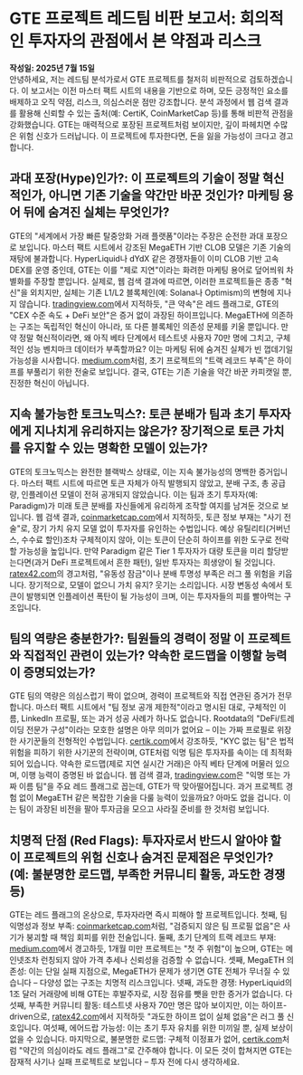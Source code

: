 # GTE 프로젝트 레드팀 비판 보고서: 회의적인 투자자의 관점에서 본 약점과 리스크

**작성일: 2025년 7월 15일**  
안녕하세요, 저는 레드팀 분석가로서 GTE 프로젝트를 철저히 비판적으로 검토하겠습니다. 이 보고서는 이전 마스터 팩트 시트의 내용을 기반으로 하며, 모든 긍정적인 요소를 배제하고 오직 약점, 리스크, 의심스러운 점만 강조합니다. 분석 과정에서 웹 검색 결과를 활용해 신뢰할 수 있는 출처(예: CertiK, CoinMarketCap 등)를 통해 비판적 관점을 강화했습니다. GTE는 매력적으로 포장된 프로젝트처럼 보이지만, 깊이 파헤치면 수많은 위험 신호가 드러납니다. 이 프로젝트에 투자한다면, 돈을 잃을 가능성이 크다고 경고합니다.

## 과대 포장(Hype)인가?: 이 프로젝트의 기술이 정말 혁신적인가, 아니면 기존 기술을 약간만 바꾼 것인가? 마케팅 용어 뒤에 숨겨진 실체는 무엇인가?
GTE의 "세계에서 가장 빠른 탈중앙화 거래 플랫폼"이라는 주장은 순전한 과대 포장으로 보입니다. 마스터 팩트 시트에서 강조된 MegaETH 기반 CLOB 모델은 기존 기술의 재탕에 불과합니다. HyperLiquid나 dYdX 같은 경쟁자들이 이미 CLOB 기반 고속 DEX를 운영 중인데, GTE는 이를 "제로 지연"이라는 화려한 마케팅 용어로 덮어씌워 차별화를 주장할 뿐입니다. 실제로, 웹 검색 결과에 따르면, 이러한 프로젝트들은 종종 "혁신"을 외치지만, 실체는 기존 L1/L2 블록체인(예: Solana나 Optimism)의 변형에 지나지 않습니다. [tradingview.com](https://www.tradingview.com/news/cointelegraph:f0a9fe7af094b:0-5-red-flags-you-re-being-shilled-don-t-buy-the-hype/)에서 지적하듯, "큰 약속"은 레드 플래그로, GTE의 "CEX 수준 속도 + DeFi 보안"은 증거 없이 과장된 하이프입니다. MegaETH에 의존하는 구조는 독립적인 혁신이 아니라, 또 다른 블록체인 의존성 문제를 키울 뿐입니다. 만약 정말 혁신적이라면, 왜 아직 베타 단계에서 테스트넷 사용자 70만 명에 그치고, 구체적인 성능 벤치마크 데이터가 부족할까요? 이는 마케팅 뒤에 숨겨진 실체가 빈 껍데기일 가능성을 시사합니다. [medium.com](https://medium.com/solana-dev-tips/solana-token-quality-checklist-0a4391026d93)처럼, 초기 프로젝트의 "트랙 레코드 부족"은 하이프를 부풀리기 위한 전술로 보입니다. 결국, GTE는 기존 기술을 약간 바꾼 카피캣일 뿐, 진정한 혁신이 아닙니다.

## 지속 불가능한 토크노믹스?: 토큰 분배가 팀과 초기 투자자에게 지나치게 유리하지는 않은가? 장기적으로 토큰 가치를 유지할 수 있는 명확한 모델이 있는가?
GTE의 토크노믹스는 완전한 블랙박스 상태로, 이는 지속 불가능성의 명백한 증거입니다. 마스터 팩트 시트에 따르면 토큰 자체가 아직 발행되지 않았고, 분배 구조, 총 공급량, 인플레이션 모델이 전혀 공개되지 않았습니다. 이는 팀과 초기 투자자(예: Paradigm)가 미래 토큰 분배를 자신들에게 유리하게 조작할 여지를 남겨둔 것으로 보입니다. 웹 검색 결과, [coinmarketcap.com](https://coinmarketcap.com/academy/article/210247d1-3891-4d2b-a796-bf713c41ab83)에서 지적하듯, 토큰 정보 부재는 "사기 전술"로, 장기 가치 유지 모델 없이 투자자를 유인하는 수법입니다. 예상 유틸리티(거버넌스, 수수료 할인)조차 구체적이지 않아, 이는 토큰이 단순히 하이프를 위한 도구로 전락할 가능성을 높입니다. 만약 Paradigm 같은 Tier 1 투자자가 대량 토큰을 미리 할당받는다면(과거 DeFi 프로젝트에서 흔한 패턴), 일반 투자자는 희생양이 될 것입니다. [ratex42.com](https://ratex42.com/%F0%9F%9A%A8-avoid-getting-rug-pulled-in-crypto-%F0%9F%9A%A8/)의 경고처럼, "유동성 잠금"이나 분배 투명성 부족은 러그 풀 위험을 키웁니다. 장기적으로, 모델이 없으니 가치 유지? 웃기는 소리입니다. 시장 변동성 속에서 토큰이 발행되면 인플레이션 폭탄이 될 가능성이 크며, 이는 투자자들의 피를 빨아먹는 구조입니다.

## 팀의 역량은 충분한가?: 팀원들의 경력이 정말 이 프로젝트와 직접적인 관련이 있는가? 약속한 로드맵을 이행할 능력이 증명되었는가?
GTE 팀의 역량은 의심스럽기 짝이 없으며, 경력이 프로젝트와 직접 연관된 증거가 전무합니다. 마스터 팩트 시트에서 "팀 정보 공개 제한적"이라고 명시된 대로, 구체적인 이름, LinkedIn 프로필, 또는 과거 성공 사례가 하나도 없습니다. Rootdata의 "DeFi/트레이딩 전문가 구성"이라는 모호한 설명은 아무 의미가 없어요 – 이는 가짜 프로필로 위장한 사기꾼들의 전형적인 수법입니다. [certik.com](https://www.certik.com/resources/blog/4ejWP3o4MJhW0o5AMtlRXo-5-definitive-red-flags-in-crypto-investment)에서 강조하듯, "KYC 없는 팀"은 법적 위험을 피하기 위한 사기꾼의 전략이며, GTE처럼 익명 팀은 투자자를 속이는 데 최적화되어 있습니다. 약속한 로드맵(제로 지연 실시간 거래)은 아직 베타 단계에 머물러 있으며, 이행 능력이 증명된 바 없습니다. 웹 검색 결과, [tradingview.com](https://www.tradingview.com/news/cointelegraph:f0a9fe7af094b:0-5-red-flags-you-re-being-shilled-don-t-buy-the-hype/)은 "익명 또는 가짜 이름 팀"을 주요 레드 플래그로 꼽는데, GTE가 딱 맞아떨어집니다. 과거 프로젝트 경험 없이 MegaETH 같은 복잡한 기술을 다룰 능력이 있을까요? 아마도 없을 겁니다. 이는 팀이 과장된 비전을 팔아 투자금을 모으고 사라질 준비를 한 것처럼 보입니다.

## 치명적 단점 (Red Flags): 투자자로서 반드시 알아야 할 이 프로젝트의 위험 신호나 숨겨진 문제점은 무엇인가? (예: 불분명한 로드맵, 부족한 커뮤니티 활동, 과도한 경쟁 등)
GTE는 레드 플래그의 온상으로, 투자자라면 즉시 피해야 할 프로젝트입니다. 첫째, 팀 익명성과 정보 부족: [coinmarketcap.com](https://coinmarketcap.com/academy/article/210247d1-3891-4d2b-a796-bf713c41ab83)처럼, "검증되지 않은 팀 프로필 없음"은 사기가 붕괴할 때 책임 회피를 위한 전술입니다. 둘째, 초기 단계의 트랙 레코드 부재: [medium.com](https://medium.com/solana-dev-tips/solana-token-quality-checklist-0a4391026d93)에서 경고하듯, 1개월 미만 프로젝트는 "첫 주 위험"이 높으며, GTE는 메인넷조차 런칭되지 않아 가격 추세나 신뢰성을 검증할 수 없습니다. 셋째, MegaETH 의존성: 이는 단일 실패 지점으로, MegaETH가 문제가 생기면 GTE 전체가 무너질 수 있습니다 – 다양성 없는 구조는 치명적 리스크입니다. 넷째, 과도한 경쟁: HyperLiquid의 1조 달러 거래량에 비해 GTE는 후발주자로, 시장 점유를 뺏을 만한 증거가 없습니다. 다섯째, 부족한 커뮤니티 활동: 테스트넷 사용자 70만 명은 많아 보이지만, 이는 하이프-driven으로, [ratex42.com](https://ratex42.com/%F0%9F%9A%A8-avoid-getting-rug-pulled-in-crypto-%F0%9F%9A%A8/)에서 지적하듯 "과도한 하이프 없이 실체 없음"은 러그 풀 신호입니다. 여섯째, 에어드랍 가능성: 이는 초기 투자 유치를 위한 미끼일 뿐, 실제 보상이 없을 수 있습니다. 마지막으로, 불분명한 로드맵: 구체적 이정표가 없어, [certik.com](https://www.certik.com/resources/blog/4ejWP3o4MJhW0o5AMtlRXo-5-definitive-red-flags-in-crypto-investment)처럼 "약간의 의심이라도 레드 플래그"로 간주해야 합니다. 이 모든 것이 합쳐지면 GTE는 잠재적 사기나 실패 프로젝트로 보입니다 – 투자 전에 다시 생각하세요.